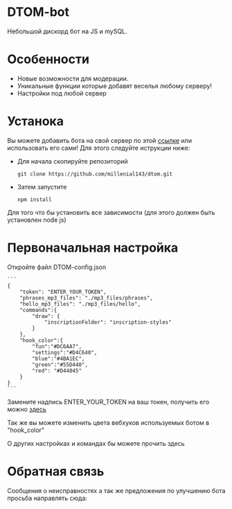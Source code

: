 # DTOM-bot
Небольшой дискорд бот на JS и mySQL.


# Особенности
* Новые возможности для модерации. 
* Уникальные функции которые добавят веселья любому серверу!
* Настройки под любой сервер


# Устанока
Вы можете добавить бота на свой сервер по этой [ссылке](https://discordapp.com/api/oauth2/authorize?client_id=705786467640803358&permissions=262143&scope=bot) или использовать его сами! Для этого следуйте иструкции ниже:
* Для начала скопируйте репозитoрий

    ```
    git clone https://github.com/millenial143/dtom.git
    ```
* Затем запустите

    ```
    npm install
    ```
Для того что бы установить все зависимости (для этого должен быть установлен node js)
  
  # Первоначальная настройка
  Откройте файл DTOM-config.json 

    ```
    {
        "token": "ENTER_YOUR_TOKEN",
        "phrases_mp3_files": "./mp3_files/phrases",
        "hello_mp3_files": "./mp3_files/hello",
        "commands":{
            "draw": {
                "inscriptionFolder": "inscription-styles"
            }
        },
        "hook_color":{
            "fun":"#DC6AA7",
            "settings":"#D4C640",
            "blue":"#4BA1EC",
            "green":"#55D440",
            "red": "#D44045"
	    }
    }
    ```
    
   Замените надпись ENTER_YOUR_TOKEN на ваш токен, получить его можно [здесь](https://discord.com/developers/applications)
    
   Так же вы можете изменить цвета вебхуков используемых ботом в "hook_color"
   
   О других настройках и командах бы можете прочить здесь
   
   # Обратная связь
   Сообщения о неисправностях а так же предложения по улучшению бота просьба направлять сюда:
    
    
    
    
    
    
    
    
    
    
    
    
    
    
